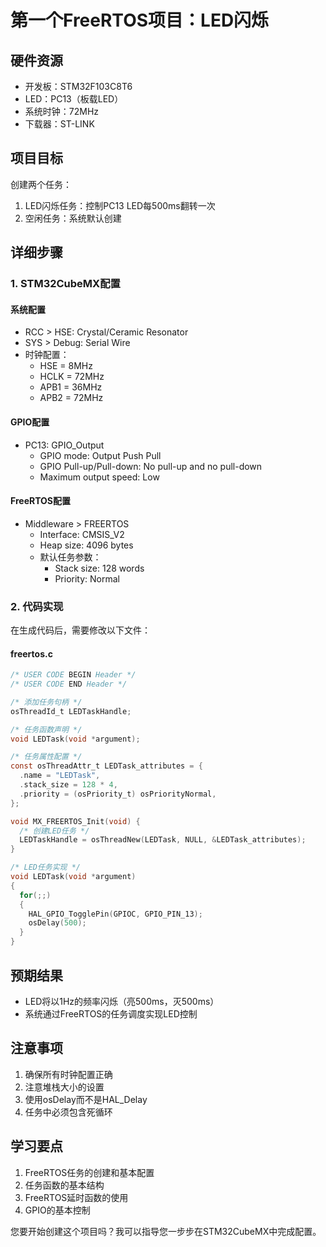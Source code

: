 # 第一个FreeRTOS项目：LED闪烁

## 硬件资源
- 开发板：STM32F103C8T6
- LED：PC13（板载LED）
- 系统时钟：72MHz
- 下载器：ST-LINK

## 项目目标
创建两个任务：
1. LED闪烁任务：控制PC13 LED每500ms翻转一次
2. 空闲任务：系统默认创建

## 详细步骤

### 1. STM32CubeMX配置
#### 系统配置
- RCC > HSE: Crystal/Ceramic Resonator
- SYS > Debug: Serial Wire
- 时钟配置：
  - HSE = 8MHz
  - HCLK = 72MHz
  - APB1 = 36MHz
  - APB2 = 72MHz

#### GPIO配置
- PC13: GPIO_Output
  - GPIO mode: Output Push Pull
  - GPIO Pull-up/Pull-down: No pull-up and no pull-down
  - Maximum output speed: Low

#### FreeRTOS配置
- Middleware > FREERTOS
  - Interface: CMSIS_V2
  - Heap size: 4096 bytes
  - 默认任务参数：
    - Stack size: 128 words
    - Priority: Normal

### 2. 代码实现
在生成代码后，需要修改以下文件：

#### freertos.c
```c
/* USER CODE BEGIN Header */
/* USER CODE END Header */

/* 添加任务句柄 */
osThreadId_t LEDTaskHandle;

/* 任务函数声明 */
void LEDTask(void *argument);

/* 任务属性配置 */
const osThreadAttr_t LEDTask_attributes = {
  .name = "LEDTask",
  .stack_size = 128 * 4,
  .priority = (osPriority_t) osPriorityNormal,
};

void MX_FREERTOS_Init(void) {
  /* 创建LED任务 */
  LEDTaskHandle = osThreadNew(LEDTask, NULL, &LEDTask_attributes);
}

/* LED任务实现 */
void LEDTask(void *argument)
{
  for(;;)
  {
    HAL_GPIO_TogglePin(GPIOC, GPIO_PIN_13);
    osDelay(500);
  }
}
```

## 预期结果
- LED将以1Hz的频率闪烁（亮500ms，灭500ms）
- 系统通过FreeRTOS的任务调度实现LED控制

## 注意事项
1. 确保所有时钟配置正确
2. 注意堆栈大小的设置
3. 使用osDelay而不是HAL_Delay
4. 任务中必须包含死循环

## 学习要点
1. FreeRTOS任务的创建和基本配置
2. 任务函数的基本结构
3. FreeRTOS延时函数的使用
4. GPIO的基本控制

您要开始创建这个项目吗？我可以指导您一步步在STM32CubeMX中完成配置。 